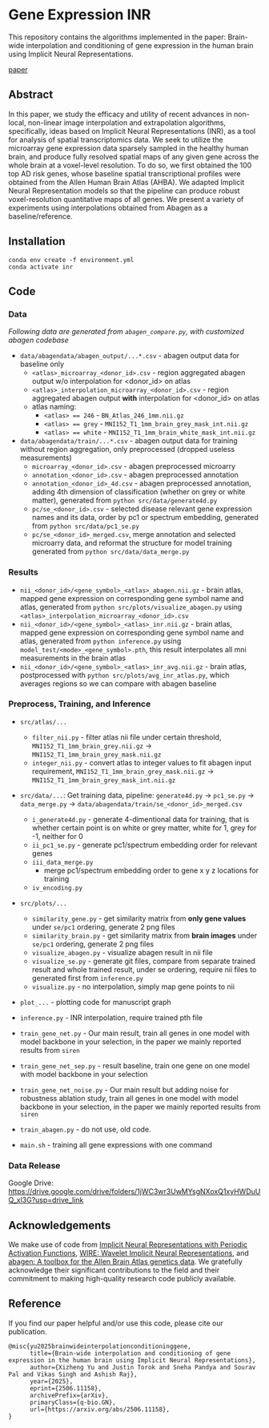 # Gene Expression INR

This repository contains the algorithms implemented in the paper: Brain-wide interpolation and conditioning of gene expression in the human brain using Implicit Neural Representations.

[paper](https://arxiv.org/abs/2506.11158)

## Abstract

In this paper, we study the efficacy and utility of recent advances in non-local, non-linear image interpolation and extrapolation algorithms, specifically, ideas based on Implicit Neural Representations (INR), as a tool for analysis of spatial transcriptomics data. We seek to utilize the microarray gene expression data sparsely sampled in the healthy human brain, and produce fully resolved spatial maps of any given gene across the whole brain at a voxel-level resolution. To do so, we first obtained the 100 top AD risk genes, whose baseline spatial transcriptional profiles were obtained from the Allen Human Brain Atlas (AHBA). We adapted Implicit Neural Representation models so that the pipeline can produce robust voxel-resolution quantitative maps of all genes. We present a variety of experiments using interpolations obtained from Abagen as a baseline/reference.

## Installation

```
conda env create -f environment.yml
conda activate inr
```

## Code

### Data

*Following data are generated from `abagen_compare.py`, with customized abagen codebase*

- `data/abagendata/abagen_output/...*.csv` - abagen output data for baseline only
    -  `<atlas>_microarray_<donor_id>.csv` - region aggregated abagen output w/o interpolation for <donor_id> on atlas
    -  `<atlas>_interpolation_microarray_<donor_id>.csv` - region aggregated abagen output **with** interpolation for <donor_id> on atlas 
    -  atlas naming:
        - `<atlas> == 246` - `BN_Atlas_246_1mm.nii.gz`
        - `<atlas> == grey` - `MNI152_T1_1mm_brain_grey_mask_int.nii.gz`
        - `<atlas> == white` - `MNI152_T1_1mm_brain_white_mask_int.nii.gz`
- `data/abagendata/train/...*.csv` - abagen output data for training without region aggregation, only preprocessed (dropped useless measurements)
    - `microarray_<donor_id>.csv` - abagen preprocessed microarry
    - `annotation_<donor_id>.csv` - abagen preprocessed annotation
    - `annotation_<donor_id>_4d.csv` - abagen preprocessed annotation, adding 4th dimension of classification (whether on grey or white matter), generated from `python src/data/generate4d.py`
    - `pc/se_<donor_id>.csv` - selected disease relevant gene expression names and its data, order by pc1 or spectrum embedding, generated from `python src/data/pc1_se.py`
    - `pc/se_<donor_id>_merged.csv`, merge annotation and selected microarry data, and reformat the structure for model training generated from `python src/data/data_merge.py`

### Results

- `nii_<donor_id>/<gene_symbol>_<atlas>_abagen.nii.gz` - brain atlas, mapped gene expression on corresponding gene symbol name and atlas, generated from `python src/plots/visualize_abagen.py` using `<atlas>_interpolation_microarray_<donor_id>.csv`
- `nii_<donor_id>/<gene_symbol>_<atlas>_inr.nii.gz` - brain atlas, mapped gene expression on corresponding gene symbol name and atlas, generated from `python inference.py` using `model_test/<mode>_<gene_symbol>.pth`, this result interpolates all mni measurements in the brain atlas
- `nii_<donor_id>/<gene_symbol>_<atlas>_inr_avg.nii.gz` - brain atlas, postprocessed with `python src/plots/avg_inr_atlas.py`, which averages regions so we can compare with abagen baseline

### Preprocess, Training, and Inference

- `src/atlas/...`
    - `filter_nii.py` - filter atlas nii file under certain threshold, `MNI152_T1_1mm_brain_grey.nii.gz` -> `MNI152_T1_1mm_brain_grey_mask.nii.gz`
    - `integer_nii.py` - convert atlas to integer values to fit abagen input requirement, `MNI152_T1_1mm_brain_grey_mask.nii.gz` -> `MNI152_T1_1mm_brain_grey_mask_int.nii.gz`
- `src/data/...`: Get training data, pipeline: `generate4d.py` -> `pc1_se.py` -> `data_merge.py` -> `data/abagendata/train/se_<donor_id>_merged.csv`
    - `i_generate4d.py` - generate 4-dimentional data for training, that is whether certain point is on white or grey matter, white for 1, grey for -1, neither for 0
    - `ii_pc1_se.py` - generate pc1/spectrum embedding order for relevant genes
    - `iii_data_merge.py`
        - merge pc1/spectrum embedding order to gene x y z locations for training
    - `iv_encoding.py`
- `src/plots/...`
    - `similarity_gene.py` - get similarity matrix from **only gene values** under `se/pc1` ordering, generate 2 png files
    - `similarity_brain.py` - get similarity matrix from **brain images** under `se/pc1` ordering, generate 2 png files
    - `visualize_abagen.py` - visualize abagen result in nii file
    - `visualize_se.py` - generate git files, compare from separate trained result and whole trained result, under se ordering, require nii files to generated first from `inference.py`
    - `visualize.py` - no interpolation, simply map gene points to nii

- `plot_...` - plotting code for manuscript graph
- `inference.py` - INR interpolation, require trained pth file
- `train_gene_net.py` - Our main result, train all genes in one model with model backbone in your selection, in the paper we mainly reported results from `siren`
- `train_gene_net_sep.py` - result baseline, train one gene on one model with model backbone in your selection
- `train_gene_net_noise.py` - Our main result but adding noise for robustness ablation study, train all genes in one model with model backbone in your selection, in the paper we mainly reported results from `siren`
- `train_abagen.py` - do not use, old code.
- `main.sh` - training all gene expressions with one command

### Data Release

Google Drive: https://drive.google.com/drive/folders/1jWC3wr3UwMYsgNXoxQ1xyHWDuUQ_xl3G?usp=drive_link

## Acknowledgements

We make use of code from [Implicit Neural Representations with Periodic Activation Functions](https://github.com/vsitzmann/siren), [WIRE: Wavelet Implicit Neural Representations](https://github.com/vishwa91/wire), and [abagen: A toolbox for the Allen Brain Atlas genetics data](https://github.com/rmarkello/abagen). We gratefully acknowledge their significant contributions to the field and their commitment to making high-quality research code publicly available.

## Reference
If you find our paper helpful and/or use this code, please cite our publication.

```
@misc{yu2025brainwideinterpolationconditioninggene,
      title={Brain-wide interpolation and conditioning of gene expression in the human brain using Implicit Neural Representations}, 
      author={Xizheng Yu and Justin Torok and Sneha Pandya and Sourav Pal and Vikas Singh and Ashish Raj},
      year={2025},
      eprint={2506.11158},
      archivePrefix={arXiv},
      primaryClass={q-bio.GN},
      url={https://arxiv.org/abs/2506.11158}, 
}
```